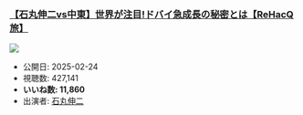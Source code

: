 ### [【石丸伸二vs中東】世界が注目!ドバイ急成長の秘密とは【ReHacQ旅】](https://www.youtube.com/watch?v=2mwUVTAsmoU)
[![](https://img.youtube.com/vi/2mwUVTAsmoU/sddefault.jpg)](https://www.youtube.com/watch?v=2mwUVTAsmoU)
-   公開日: 2025-02-24
-   視聴数: 427,141
-   **いいね数: 11,860**
-   出演者: [石丸伸二](/rehacq_fan/people/石丸伸二 "wikilink")
